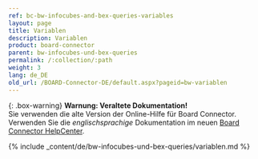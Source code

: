 ```yaml
---
ref: bc-bw-infocubes-and-bex-queries-variables
layout: page
title: Variablen
description: Variablen
product: board-connector
parent: bw-infocubes-und-bex-queries
permalink: /:collection/:path
weight: 3
lang: de_DE
old_url: /BOARD-Connector-DE/default.aspx?pageid=bw-variablen
---
```


{: .box-warning}
**Warnung: Veraltete Dokumentation!** <br>
Sie verwenden die alte Version der Online-Hilfe für Board Connector.<br>
Verwenden Sie die *englischsprachige* Dokumentation im neuen [Board Connector HelpCenter](https://helpcenter.theobald-software.com/board-connector/documentation/introduction/).

{% include _content/de/bw-infocubes-und-bex-queries/variablen.md %}
